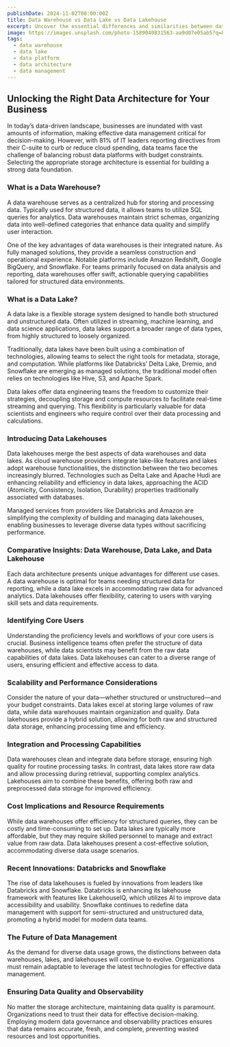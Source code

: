 ```yaml
---
publishDate: 2024-11-02T00:00:00Z
title: Data Warehouse vs Data Lake vs Data Lakehouse
excerpt: Uncover the essential differences and similarities between data warehouses, data lakes, and data lakehouses. Our guide helps you choose the right data architecture for your business needs.
image: https://images.unsplash.com/photo-1589040831563-aa9d07e05ab5?q=80&w=387&auto=format&fit=crop&ixlib=rb-4.0.3&ixid=M3wxMjA3fDB8MHxwaG90by1wYWdlfHx8fGVufDB8fHx8fA%3D%3D
tags:
  - data warehouse
  - data lake
  - data platform
  - data architecture
  - data management
---
```


## Unlocking the Right Data Architecture for Your Business

In today’s data-driven landscape, businesses are inundated with vast amounts of information, making effective data management critical for decision-making. However, with 81% of IT leaders reporting directives from their C-suite to curb or reduce cloud spending, data teams face the challenge of balancing robust data platforms with budget constraints. Selecting the appropriate storage architecture is essential for building a strong data foundation.

### What is a Data Warehouse?

A data warehouse serves as a centralized hub for storing and processing data. Typically used for structured data, it allows teams to utilize SQL queries for analytics. Data warehouses maintain strict schemas, organizing data into well-defined categories that enhance data quality and simplify user interaction.

One of the key advantages of data warehouses is their integrated nature. As fully managed solutions, they provide a seamless construction and operational experience. Notable platforms include Amazon Redshift, Google BigQuery, and Snowflake. For teams primarily focused on data analysis and reporting, data warehouses offer swift, actionable querying capabilities tailored for structured data environments.

### What is a Data Lake?

A data lake is a flexible storage system designed to handle both structured and unstructured data. Often utilized in streaming, machine learning, and data science applications, data lakes support a broader range of data types, from highly structured to loosely organized.

Traditionally, data lakes have been built using a combination of technologies, allowing teams to select the right tools for metadata, storage, and computation. While platforms like Databricks’ Delta Lake, Dremio, and Snowflake are emerging as managed solutions, the traditional model often relies on technologies like Hive, S3, and Apache Spark.

Data lakes offer data engineering teams the freedom to customize their strategies, decoupling storage and compute resources to facilitate real-time streaming and querying. This flexibility is particularly valuable for data scientists and engineers who require control over their data processing and calculations.

### Introducing Data Lakehouses

Data lakehouses merge the best aspects of data warehouses and data lakes. As cloud warehouse providers integrate lake-like features and lakes adopt warehouse functionalities, the distinction between the two becomes increasingly blurred. Technologies such as Delta Lake and Apache Hudi are enhancing reliability and efficiency in data lakes, approaching the ACID (Atomicity, Consistency, Isolation, Durability) properties traditionally associated with databases.

Managed services from providers like Databricks and Amazon are simplifying the complexity of building and managing data lakehouses, enabling businesses to leverage diverse data types without sacrificing performance.

### Comparative Insights: Data Warehouse, Data Lake, and Data Lakehouse

Each data architecture presents unique advantages for different use cases. A data warehouse is optimal for teams needing structured data for reporting, while a data lake excels in accommodating raw data for advanced analytics. Data lakehouses offer flexibility, catering to users with varying skill sets and data requirements.

### Identifying Core Users

Understanding the proficiency levels and workflows of your core users is crucial. Business intelligence teams often prefer the structure of data warehouses, while data scientists may benefit from the raw data capabilities of data lakes. Data lakehouses can cater to a diverse range of users, ensuring efficient and effective access to data.

### Scalability and Performance Considerations

Consider the nature of your data—whether structured or unstructured—and your budget constraints. Data lakes excel at storing large volumes of raw data, while data warehouses maintain organization and quality. Data lakehouses provide a hybrid solution, allowing for both raw and structured data storage, enhancing processing time and efficiency.

### Integration and Processing Capabilities

Data warehouses clean and integrate data before storage, ensuring high quality for routine processing tasks. In contrast, data lakes store raw data and allow processing during retrieval, supporting complex analytics. Lakehouses aim to combine these benefits, offering both raw and preprocessed data storage for improved efficiency.

### Cost Implications and Resource Requirements

While data warehouses offer efficiency for structured queries, they can be costly and time-consuming to set up. Data lakes are typically more affordable, but they may require skilled personnel to manage and extract value from raw data. Data lakehouses present a cost-effective solution, accommodating diverse data usage scenarios.

### Recent Innovations: Databricks and Snowflake

The rise of data lakehouses is fueled by innovations from leaders like Databricks and Snowflake. Databricks is enhancing its lakehouse framework with features like LakehouseIQ, which utilizes AI to improve data accessibility and usability. Snowflake continues to redefine data management with support for semi-structured and unstructured data, promoting a hybrid model for modern data teams.

### The Future of Data Management

As the demand for diverse data usage grows, the distinctions between data warehouses, lakes, and lakehouses will continue to evolve. Organizations must remain adaptable to leverage the latest technologies for effective data management.

### Ensuring Data Quality and Observability

No matter the storage architecture, maintaining data quality is paramount. Organizations need to trust their data for effective decision-making. Employing modern data governance and observability practices ensures that data remains accurate, fresh, and complete, preventing wasted resources and lost opportunities.
